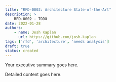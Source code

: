 ```yaml
---
title: "RFD-0002: Architecture State-of-the-Art"
description: >
    RFD-0002 - TODO
date: 2022-01-28
authors: 
    - name: Josh Kaplan
      url: https://github.com/josh-kaplan
tags: ['rfd', 'architecture', 'needs analysis']
draft: true
status: created
---
```


Your executive summary goes here.

<!--truncate-->

Detailed content goes here.